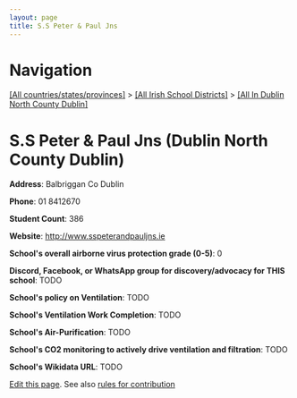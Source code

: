 ```yaml
---
layout: page
title: S.S Peter & Paul Jns
---
```

# Navigation

[[All countries/states/provinces]](../../..) > [[All Irish School Districts]](../..) > [[All In Dublin North County Dublin]](..)

# S.S Peter & Paul Jns (Dublin North County Dublin)

**Address**: Balbriggan Co Dublin

**Phone**: 01 8412670

**Student Count**: 386

**Website**: <http://www.sspeterandpauljns.ie>

**School's overall airborne virus protection grade (0-5)**: 0

**Discord, Facebook, or WhatsApp group for discovery/advocacy for THIS school**: TODO

**School's policy on Ventilation**: TODO

**School's Ventilation Work Completion**: TODO

**School's Air-Purification**: TODO

**School's CO2 monitoring to actively drive ventilation and filtration**: TODO

**School's Wikidata URL**: TODO


[Edit this page](https://github.com/ventilate-schools/Ireland/edit/main/./Dublin_North_County_Dublin/S.S_Peter_&_Paul_Jns.md). See also [rules for contribution](../../../contribution-rules/)